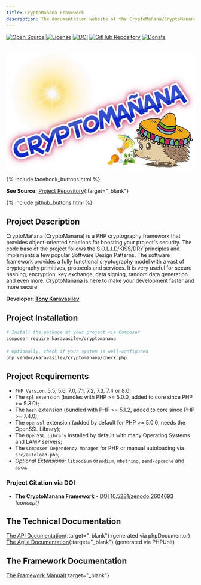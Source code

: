 ```yaml
---
title: CryptoMañana Framework
description: The documentation website of the CryptoMañana/CryptoManana cryptography PHP framework.
---
```


[![Open Source](https://img.shields.io/badge/Open%20Source-FREE-success.svg?style=flat-square&cacheSeconds=7200)](https://en.wikipedia.org/wiki/Open-source_software)
[![License](https://img.shields.io/github/license/TonyKaravasilev/CryptoMananaDocs.svg?color=important&label=License&style=flat-square&cacheSeconds=7200)](https://github.com/TonyKaravasilev/CryptoMananaDocs/blob/master/LICENSE)
[![DOI](https://zenodo.org/badge/DOI/10.5281/zenodo.2604693.svg)](https://doi.org/10.5281/zenodo.2604693)
[![GitHub Repository](https://img.shields.io/badge/GitHub-URL-red.svg?style=flat-square&logo=github&cacheSeconds=7200)](https://github.com/TonyKaravasilev/CryptoManana)
[![Donate](https://img.shields.io/badge/Donate-PayPal-RebeccaPurple.svg?style=flat-square&logo=paypal&cacheSeconds=7200)](https://www.paypal.com/cgi-bin/webscr?cmd=_donations&business=BFKJXWRLFTFQA&currency_code=USD&source=url) <br><br>
&nbsp;[![CryptoManana Logo](images/CryptoMananaLogo.jpg)](https://github.com/TonyKaravasilev/CryptoManana)

{% include facebook_buttons.html %}

**See Source:** [Project Repository](https://github.com/TonyKaravasilev/CryptoManana){:target="_blank"}

{% include github_buttons.html %}

## Project Description
CryptoMañana (CryptoManana) is a PHP cryptography framework that provides object-oriented solutions for boosting your project's security.
The code base of the project follows the S.O.L.I.D/KISS/DRY principles and implements a few popular Software Design Patterns.
The software framework provides a fully functional cryptography model with a vast of cryptography primitives, protocols and services.
It is very useful for secure hashing, encryption, key exchange, data signing, random data generation and even more.
CryptoMañana is here to make your development faster and more secure!

**Developer: [Tony Karavasilev](https://karavasilev.info)**

## Project Installation
```bash
# Install the package at your project via Composer
composer require karavasilev/cryptomanana

# Optionally, check if your system is well-configured
php vendor/karavasilev/cryptomanana/check.php
```

## Project Requirements
- `PHP Version`: 5.5, 5.6, 7.0, 7.1, 7.2, 7.3, 7.4 or 8.0;
- The `spl` extension (bundles with PHP >= 5.0.0, added to core since PHP >= 5.3.0);
- The `hash` extension (bundled with PHP >= 5.1.2, added to core since PHP >= 7.4.0);
- The `openssl` extension (added by default for PHP >= 5.0.0, needs the OpenSSL Library);
- The `OpenSSL Library` installed by default with many Operating Systems and LAMP servers;
- The `Composer Dependency Manager` for PHP or manual autoloading via `src/autoload.php`;
- *Optional Extensions:* `libsodium` or`sodium`, `mbstring`, `zend-opcache` and `apcu`.

### Project Citation via DOI
- **The CryptoManana Framework** - [DOI 10.5281/zenodo.2604693](https://doi.org/10.5281/zenodo.2604693) *(concept)*

## The Technical Documentation
[The API Documentation](api/){:target="_blank"} (generated via phpDocumentor) <br>
[The Agile Documentation](testdox/){:target="_blank"} (generated via PHPUnit)

## The Framework Documentation
[The Framework Manual](docs/){:target="_blank"}
